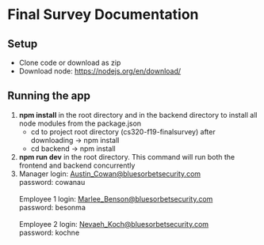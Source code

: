 # Final Survey Documentation

## Setup
* Clone code or download as zip
* Download node: https://nodejs.org/en/download/

## Running the app
1. **npm install** in the root directory and in the backend directory to install all node modules from the package.json
    * cd to project root directory (cs320-f19-finalsurvey) after downloading -> npm install
    * cd backend -> npm install
2. **npm run dev** in the root directory. This command will run both the frontend and backend concurrently
3. Manager login: Austin_Cowan@bluesorbetsecurity.com<br />
password: cowanau<br /><br />
Employee 1 login: Marlee_Benson@bluesorbetsecurity.com<br />
password: besonma<br /><br />
Employee 2 login: Nevaeh_Koch@bluesorbetsecurity.com<br />
password: kochne

  
